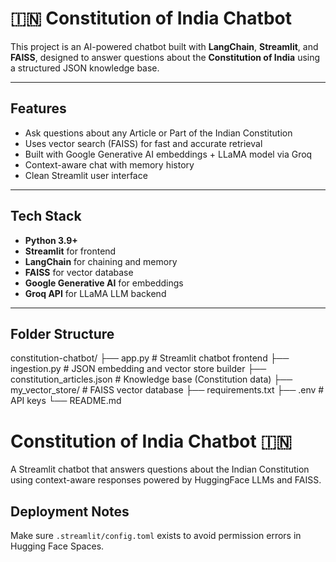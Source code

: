 # 🇮🇳 Constitution of India Chatbot

This project is an AI-powered chatbot built with **LangChain**, **Streamlit**, and **FAISS**, designed to answer questions about the **Constitution of India** using a structured JSON knowledge base.

---

## Features

- Ask questions about any Article or Part of the Indian Constitution
- Uses vector search (FAISS) for fast and accurate retrieval
- Built with Google Generative AI embeddings + LLaMA model via Groq
- Context-aware chat with memory history
- Clean Streamlit user interface

---

## Tech Stack

- **Python 3.9+**
- **Streamlit** for frontend
- **LangChain** for chaining and memory
- **FAISS** for vector database
- **Google Generative AI** for embeddings
- **Groq API** for LLaMA LLM backend

---
## Folder Structure
constitution-chatbot/
├── app.py # Streamlit chatbot frontend
├── ingestion.py # JSON embedding and vector store builder
├── constitution_articles.json # Knowledge base (Constitution data)
├── my_vector_store/ # FAISS vector database
├── requirements.txt
├── .env # API keys
└── README.md
# Constitution of India Chatbot 🇮🇳

A Streamlit chatbot that answers questions about the Indian Constitution using context-aware responses powered by HuggingFace LLMs and FAISS.

## Deployment Notes

Make sure `.streamlit/config.toml` exists to avoid permission errors in Hugging Face Spaces.

